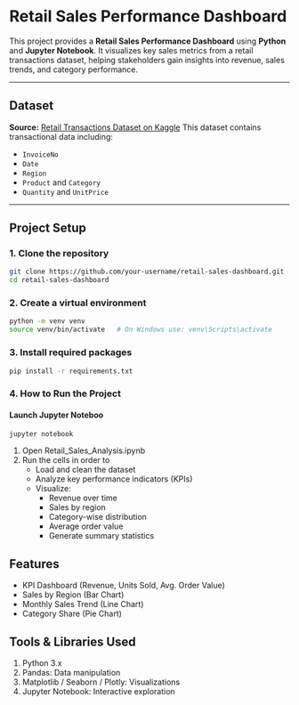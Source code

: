 # Retail Sales Performance Dashboard

This project provides a **Retail Sales Performance Dashboard** using **Python** and **Jupyter Notebook**. It visualizes key sales metrics from a retail transactions dataset, helping stakeholders gain insights into revenue, sales trends, and category performance.

---

## Dataset

**Source:** [Retail Transactions Dataset on Kaggle](https://www.kaggle.com/datasets/prasad22/retail-transactions-dataset/data) 
This dataset contains transactional data including:

- `InvoiceNo`
- `Date`
- `Region`
- `Product` and `Category`
- `Quantity` and `UnitPrice`

---

##  Project Setup

### 1. Clone the repository

```bash
git clone https://github.com/your-username/retail-sales-dashboard.git
cd retail-sales-dashboard
```

### 2. Create a virtual environment 

```bash
python -m venv venv
source venv/bin/activate   # On Windows use: venv\Scripts\activate
```

### 3. Install required packages

```bash
pip install -r requirements.txt
```

### 4. How to Run the Project

#### Launch Jupyter Noteboo
```bash
jupyter notebook
```
1. Open Retail_Sales_Analysis.ipynb
2. Run the cells in order to
    *  Load and clean the dataset
    *  Analyze key performance indicators (KPIs)
    *  Visualize:
          * Revenue over time
          * Sales by region
          * Category-wise distribution
          * Average order value
          * Generate summary statistics
     
## Features
*  KPI Dashboard (Revenue, Units Sold, Avg. Order Value)
*  Sales by Region (Bar Chart)
*  Monthly Sales Trend (Line Chart)
*  Category Share (Pie Chart)

## Tools & Libraries Used
1. Python 3.x
2. Pandas: Data manipulation
3. Matplotlib / Seaborn / Plotly: Visualizations
4. Jupyter Notebook: Interactive exploration

